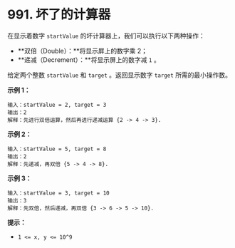 # 991. 坏了的计算器

在显示着数字 `startValue` 的坏计算器上，我们可以执行以下两种操作：

- **双倍（Double）：**将显示屏上的数字乘 2；
- **递减（Decrement）：**将显示屏上的数字减 `1` 。

给定两个整数 `startValue` 和 `target` 。返回显示数字 `target` 所需的最小操作数。

**示例 1：**

```()
输入：startValue = 2, target = 3
输出：2
解释：先进行双倍运算，然后再进行递减运算 {2 -> 4 -> 3}.
```

**示例 2：**

```()
输入：startValue = 5, target = 8
输出：2
解释：先递减，再双倍 {5 -> 4 -> 8}.
```

**示例 3：**

```()
输入：startValue = 3, target = 10
输出：3
解释：先双倍，然后递减，再双倍 {3 -> 6 -> 5 -> 10}.
```

**提示：**

- `1 <= x, y <= 10^9`
